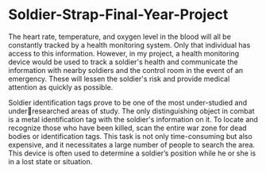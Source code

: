 # Soldier-Strap-Final-Year-Project


The heart rate, temperature, and oxygen level in the blood will all be constantly tracked 
by a health monitoring system. Only that individual has access to this information. 
However, in my project, a health monitoring device would be used to track a soldier's 
health and communicate the information with nearby soldiers and the control room in 
the event of an emergency. These will lessen the soldier's risk and provide medical 
attention as quickly as possible.


Soldier identification tags prove to be one of the most under-studied and underresearched areas of study. The only distinguishing object in combat is a metal 
identification tag with the soldier's information on it. To locate and recognize those who 
have been killed, scan the entire war zone for dead bodies or identification tags. This 
task is not only time-consuming but also expensive, and it necessitates a large number 
of people to search the area. This device is often used to determine a soldier’s position 
while he or she is in a lost state or situation. 
